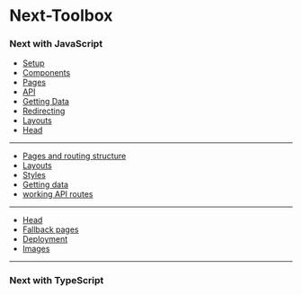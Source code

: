 # Next-Toolbox

### Next with JavaScript

- [Setup]()
- [Components]()
- [Pages]()
- [API]()
- [Getting Data]()
- [Redirecting]()
- [Layouts]()
- [Head]()

---

- [Pages and routing structure](https://github.com/Adamskoullos/next-toolbox/blob/main/js-basics/pages-routing-structure.md)
- [Layouts](https://github.com/Adamskoullos/next-toolbox/blob/main/js-basics/layouts.md)
- [Styles](https://github.com/Adamskoullos/next-toolbox/blob/main/js-basics/styles.md)
- [Getting data](https://github.com/Adamskoullos/next-toolbox/blob/main/js-basics/getting-data.md)
- [working API routes]()

---

- [Head]()
- [Fallback pages]()
- [Deployment]()
- [Images]()

---

### Next with TypeScript
